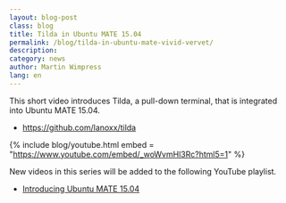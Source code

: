 ```yaml
---
layout: blog-post
class: blog
title: Tilda in Ubuntu MATE 15.04
permalink: /blog/tilda-in-ubuntu-mate-vivid-vervet/
description:
category: news
author: Martin Wimpress
lang: en
---
```


This short video introduces Tilda, a pull-down terminal, that is integrated into Ubuntu MATE 15.04.

  * <https://github.com/lanoxx/tilda>

{% include blog/youtube.html
    embed = "https://www.youtube.com/embed/_woWvmHl3Rc?html5=1"
%}

New videos in this series will be added to the following YouTube playlist.

  * [Introducing Ubuntu MATE 15.04](https://www.youtube.com/playlist?list=PLE6KGGrWCFf0-7sVeKHpddNGUPCYTclBR)
